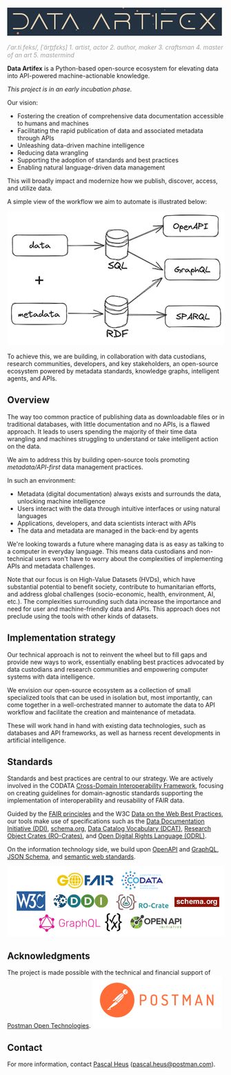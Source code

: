 ![Data Artifex](https://github.com/DataArtifex/.github/blob/main/profile/dartfx_banner.png)

<span style="color:#a0a0a0">*/ˈar.ti.feks/, [ˈärt̪ɪfɛks̠] 1. artist, actor 2. author, maker 3. craftsman 4. master of an art 5. mastermind*</span>

**Data Artifex** is a Python-based open-source ecosystem for elevating data into API-powered machine-actionable knowledge.

*This project is in an early incubation phase.*

Our vision:

- Fostering the creation of comprehensive data documentation accessible to humans and machines
- Facilitating the rapid publication of data and associated metadata through APIs
- Unleashing data-driven machine intelligence
- Reducing data wrangling
- Supporting the adoption of standards and best practices
- Enabling natural language-driven data management

This will broadly impact and modernize how we publish, discover, access, and utilize data.

A simple view of the workflow we aim to automate is illustrated below:

![workflow](https://github.com/DataArtifex/.github/blob/main/profile/dartfx_workflow.png)

To achieve this, we are building, in collaboration with data custodians, research communities,  developers, and key stakeholders, an open-source ecosystem powered by metadata standards, knowledge graphs, intelligent agents, and APIs.

## Overview

The way too common practice of publishing data as downloadable files or in traditional databases, with little documentation and no APIs, is a flawed approach. It leads to users spending the majority of their time data wrangling and machines struggling to understand or take intelligent action on the data. 

We aim to address this by building open-source tools promoting *metadata/API-first* data management practices. 

In such an environment:

- Metadata (digital documentation) always exists and surrounds the data, unlocking machine intelligence
- Users interact with the data through intuitive interfaces or using natural languages
- Applications, developers, and data scientists interact with APIs
- The data and metadata are managed in the back-end by agents

We're looking towards a future where managing data is as easy as talking to a computer in everyday language. This means data custodians and non-technical users won't have to worry about the complexities of implementing APIs and metadata challenges.

Note that our focus is on High-Value Datasets (HVDs), which have substantial potential to benefit society, contribute to humanitarian efforts, and address global challenges (socio-economic, health, environment, AI, etc.). The complexities surrounding such data increase the importance and need for user and machine-friendly data and APIs. This approach does not preclude using the tools with other kinds of datasets.

## Implementation strategy

Our technical approach is not to reinvent the wheel but to fill gaps and provide new ways to work, essentially enabling best practices advocated by data custodians and research communities and empowering computer systems with data intelligence.

We envision our open-source ecosystem as a collection of small specialized tools that can be used in isolation but, most importantly, can come together in a well-orchestrated manner to automate the data to API workflow and facilitate the creation and maintenance of metadata.

These will work hand in hand with existing data technologies, such as databases and API frameworks, as well as harness recent developments in artificial intelligence.

## Standards

Standards and best practices are central to our strategy. We are actively involved in the CODATA [Cross-Domain Interoperability Framework](https://worldfair-project.eu/cross-domain-interoperability-framework/), focusing on creating guidelines for domain-agnostic standards supporting the implementation of interoperability and reusability of FAIR data.

Guided by the [FAIR principles](https://www.go-fair.org/fair-principles/) and the W3C [Data on the Web Best Practices](https://www.w3.org/TR/dwbp/), our tools make use of specifications such as the [Data Documentation Initiative (DDI)](https://ddialliance.org/), [schema.org](https://schema.org/), [Data Catalog Vocabulary (DCAT)](https://www.w3.org/TR/vocab-dcat-3/), [Research Object Crates (RO-Crates)](https://www.researchobject.org/ro-crate/), and [Open Digital Rights Language (ODRL)](https://www.w3.org/TR/odrl-model/). 

On the information technology side, we build upon [OpenAPI](https://www.openapis.org/) and [GraphQL](https://graphql.org/), [JSON Schema](), and [semantic web standards](https://www.w3.org/2001/sw/wiki/Main_Page).


![standards](https://github.com/DataArtifex/.github/blob/main/profile/dartfx_standards.png)


## Acknowledgments
The project is made possible with the technical and financial support of [Postman Open Technologies](https://www.postman.com/open-technologies).
[![Postman](https://github.com/DataArtifex/.github/blob/main/profile/postman.png)](https://www.postman.com/open-technologies)

## Contact

For more information, contact [Pascal Heus](https://linkedin.com/in/pascal) (pascal.heus@postman.com).

